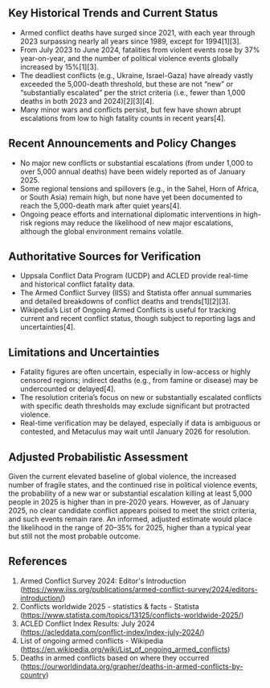## Key Historical Trends and Current Status

- Armed conflict deaths have surged since 2021, with each year through 2023 surpassing nearly all years since 1989, except for 1994[1][3].
- From July 2023 to June 2024, fatalities from violent events rose by 37% year-on-year, and the number of political violence events globally increased by 15%[1][3].
- The deadliest conflicts (e.g., Ukraine, Israel-Gaza) have already vastly exceeded the 5,000-death threshold, but these are not “new” or “substantially escalated” per the strict criteria (i.e., fewer than 1,000 deaths in both 2023 and 2024)[2][3][4].
- Many minor wars and conflicts persist, but few have shown abrupt escalations from low to high fatality counts in recent years[4].

## Recent Announcements and Policy Changes

- No major new conflicts or substantial escalations (from under 1,000 to over 5,000 annual deaths) have been widely reported as of January 2025.
- Some regional tensions and spillovers (e.g., in the Sahel, Horn of Africa, or South Asia) remain high, but none have yet been documented to reach the 5,000-death mark after quiet years[4].
- Ongoing peace efforts and international diplomatic interventions in high-risk regions may reduce the likelihood of new major escalations, although the global environment remains volatile.

## Authoritative Sources for Verification

- Uppsala Conflict Data Program (UCDP) and ACLED provide real-time and historical conflict fatality data.
- The Armed Conflict Survey (IISS) and Statista offer annual summaries and detailed breakdowns of conflict deaths and trends[1][2][3].
- Wikipedia’s List of Ongoing Armed Conflicts is useful for tracking current and recent conflict status, though subject to reporting lags and uncertainties[4].

## Limitations and Uncertainties

- Fatality figures are often uncertain, especially in low-access or highly censored regions; indirect deaths (e.g., from famine or disease) may be undercounted or delayed[4].
- The resolution criteria’s focus on new or substantially escalated conflicts with specific death thresholds may exclude significant but protracted violence.
- Real-time verification may be delayed, especially if data is ambiguous or contested, and Metaculus may wait until January 2026 for resolution.

## Adjusted Probabilistic Assessment

Given the current elevated baseline of global violence, the increased number of fragile states, and the continued rise in political violence events, the probability of a new war or substantial escalation killing at least 5,000 people in 2025 is higher than in pre-2020 years. However, as of January 2025, no clear candidate conflict appears poised to meet the strict criteria, and such events remain rare. An informed, adjusted estimate would place the likelihood in the range of 20–35% for 2025, higher than a typical year but still not the most probable outcome.

## References

1. Armed Conflict Survey 2024: Editor's Introduction (https://www.iiss.org/publications/armed-conflict-survey/2024/editors-introduction/)
2. Conflicts worldwide 2025 - statistics & facts - Statista (https://www.statista.com/topics/13125/conflicts-worldwide-2025/)
3. ACLED Conflict Index Results: July 2024 (https://acleddata.com/conflict-index/index-july-2024/)
4. List of ongoing armed conflicts - Wikipedia (https://en.wikipedia.org/wiki/List_of_ongoing_armed_conflicts)
5. Deaths in armed conflicts based on where they occurred (https://ourworldindata.org/grapher/deaths-in-armed-conflicts-by-country)